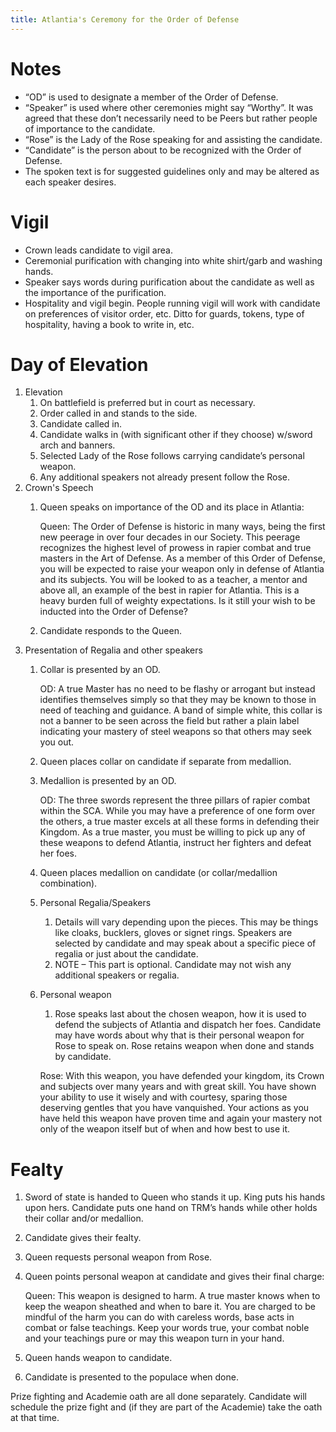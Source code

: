```yaml
---
title: Atlantia's Ceremony for the Order of Defense
---
```


# Notes
* “OD” is used to designate a member of the Order of Defense.
* “Speaker” is used where other ceremonies might say “Worthy”. It was agreed that these don’t necessarily need to be Peers but rather people of importance to the candidate.
* “Rose” is the Lady of the Rose speaking for and assisting the candidate.
* “Candidate” is the person about to be recognized with the Order of Defense.
* The spoken text is for suggested guidelines only and may be altered as each speaker desires.

# Vigil
* Crown leads candidate to vigil area.
* Ceremonial purification with changing into white shirt/garb and washing hands.
* Speaker says words during purification about the candidate as well as the importance of the purification.
* Hospitality and vigil begin. People running vigil will work with candidate on preferences of visitor order, etc. Ditto for guards, tokens, type of hospitality, having a book to write in, etc.

# Day of Elevation
1. Elevation
    1. On battlefield is preferred but in court as necessary.
    1. Order called in and stands to the side.
    1. Candidate called in.
    1. Candidate walks in (with significant other if they choose) w/sword arch and banners.
    1. Selected Lady of the Rose follows carrying candidate’s personal weapon.
    1. Any additional speakers not already present follow the Rose.
1. Crown's Speech
    1. Queen speaks on importance of the OD and its place in Atlantia:

        Queen: The Order of Defense is historic in many ways, being the first new peerage in over four decades in our Society.  This peerage recognizes the highest level of prowess in rapier combat and true masters in the Art of Defense. As a member of this Order of Defense, you will be expected to raise your weapon only in defense of Atlantia and its subjects. You will be looked to as a teacher, a mentor and above all, an example of the best in rapier for Atlantia.  This is a heavy burden full of weighty expectations. Is it still your wish to be inducted into the Order of Defense?

    1. Candidate responds to the Queen.
1. Presentation of Regalia and other speakers
    1. Collar is presented by an OD.

        OD: A true Master has no need to be flashy or arrogant but instead identifies themselves simply so that they may be known to those in need of teaching and guidance. A band of simple white, this collar is not a banner to be seen across the field but rather a plain label indicating your mastery of steel weapons so that others may seek you out.

    1. Queen places collar on candidate if separate from medallion.
    1. Medallion is presented by an OD.

        OD: The three swords represent the three pillars of rapier combat within the SCA. While you may have a preference of one form over the others, a true master excels at all these forms in defending their Kingdom. As a true master, you must be willing to pick up any of these weapons to defend Atlantia, instruct her fighters and defeat her foes.

    1. Queen places medallion on candidate (or collar/medallion combination).
    1. Personal Regalia/Speakers
        1. Details will vary depending upon the pieces. This may be things like cloaks, bucklers, gloves or signet rings. Speakers are selected by candidate and may speak about a specific piece of regalia or just about the candidate.
        1. NOTE – This part is optional. Candidate may not wish any additional speakers or regalia.

    1. Personal weapon
        1. Rose speaks last about the chosen weapon, how it is used to defend the subjects of Atlantia and dispatch her foes. Candidate may have words about why that is their personal weapon for Rose to speak on. Rose retains weapon when done and stands by candidate.

        Rose: With this weapon, you have defended your kingdom, its Crown and subjects over many years and with great skill. You have shown your ability to use it wisely and with courtesy, sparing those deserving gentles that you have vanquished. Your actions as you have held this weapon have proven time and again your mastery not only of the weapon itself but of when and how best to use it.

# Fealty
1. Sword of state is handed to Queen who stands it up. King puts his hands upon hers. Candidate puts one hand on TRM’s hands while other holds their collar and/or medallion.
1. Candidate gives their fealty.
1. Queen requests personal weapon from Rose.
1. Queen points personal weapon at candidate and gives their final charge:

    Queen: This weapon is designed to harm. A true master knows when to keep the weapon sheathed and when to bare it. You are charged to be mindful of the harm you can do with careless words, base acts in combat or false teachings. Keep your words true, your combat noble and your teachings pure or may this weapon turn in your hand.

1. Queen hands weapon to candidate.
1. Candidate is presented to the populace when done.

Prize fighting and Academie oath are all done separately. Candidate will schedule the prize fight and (if they are part of the Academie) take the oath at that time.

